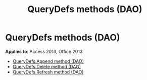 ﻿---
title: QueryDefs methods (DAO)
TOCTitle: Methods
ms:assetid: 00c4003c-7d18-4c01-b5d3-78658bccfea3
ms:mtpsurl: https://msdn.microsoft.com/library/Dn123475(v=office.15)
ms:contentKeyID: 52071118
ms.date: 09/18/2015
mtps_version: v=office.15
---

# QueryDefs methods (DAO)

**Applies to**: Access 2013, Office 2013

- [QueryDefs.Append method (DAO)](querydefs-append-method-dao.md)
- [QueryDefs.Delete method (DAO)](querydefs-delete-method-dao.md)
- [QueryDefs.Refresh method (DAO)](querydefs-refresh-method-dao.md)

